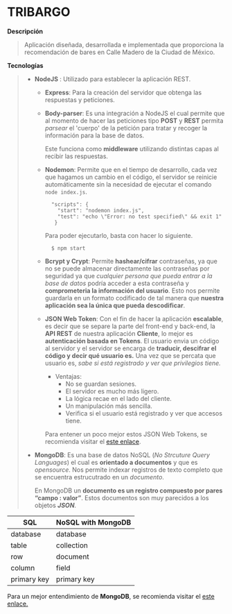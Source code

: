 # TRIBARGO
**Descripción** 
> Aplicación diseñada, desarrollada e implementada que proporciona la recomendación de bares en Calle Madero de la Ciudad de México.

**Tecnologías**
> * **NodeJS** : Utilizado para establecer la aplicación REST.
>   
>   * **Express**: Para la creación del servidor que obtenga las respuestas y peticiones.
>   * **Body-parser**: Es una integración a NodeJS el cual permite que al momento de hacer las peticiones tipo **POST** y **REST** permita *parsear* el 'cuerpo' de la petición para tratar y recoger la información para la base de datos. 
>
>       Este funciona como **middleware** utilizando distintas capas al recibir las respuestas.
>   * **Nodemon**: Permite que en el tiempo de desarrollo, cada vez que hagamos un cambio en el código, el servidor se reinicie automáticamente sin la necesidad de ejecutar el comando `node index.js`.
>
>           "scripts": {
>             "start": "nodemon index.js",
>             "test": "echo \"Error: no test specified\" && exit 1"
>            }
>       Para poder ejecutarlo, basta con hacer lo siguiente.
>
>           $ npm start
>   * **Bcrypt y Crypt**: Permite **hashear/cifrar** contraseñas, ya que no se puede almacenar directamente las contraseñas por seguridad ya que *cualquier persona que pueda entrar a la base de datos* podría acceder a esta contraseña y **comprometeria la información del usuario**.
>       Esto nos permite guardarla en un formato codificado de tal manera que **nuestra aplicación sea la única que pueda descodificar**.
>
>   * **JSON Web Token**: Con el fin de hacer la aplicación **escalable**, es decir que se separe la parte del front-end y back-end, la **API REST** de nuestra aplicación **Cliente**, lo mejor es **autenticación basada en Tokens**.
>       El usuario envia un código al servidor y el servidor se encarga de **traducir, descifrar el código y decir qué usuario es.** Una vez que se percata que usuario es, *sabe si está registrado y ver que privilegios tiene.*
>       * Ventajas:
>           * No se guardan sesiones.
>           * El servidor es mucho más ligero.
>           * La lógica recae en el lado del cliente.
>           * Un manipulación más sencilla.
>           * Verifica si el usuario está registrado y ver que accesos tiene.
>      
>      Para entener un poco mejor estos JSON Web Tokens, se recomienda visitar el [este enlace](https://jwt.io/#debugger-io).
> * **MongoDB**:  Es una base de datos NoSQL (*No Strcuture Query Languages*) el cual es **orientado a documentos** y que es *opensource*. Nos permite indexar registros de texto completo que se encuentra estrucutrado en un *documento*. 
>
>      En MongoDB un **documento es un registro compuesto por pares “campo : valor”**. Estos documentos son muy parecidos a los objetos ***JSON***. 

SQL     | NoSQL with MongoDB
------- | ------------------
database | database
table | collection
row | document
column | field
primary key | primary key

Para un mejor entendimiento de **MongoDB**, se recomienda visitar el [este enlace.](https://medium.com/techwomenc/como-pasar-de-sql-a-nosql-sin-sufrir-e34dd22349e5)

